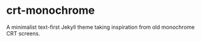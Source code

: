# crt-monochrome
A minimalist text-first Jekyll theme taking inspiration from old monochrome CRT screens.
